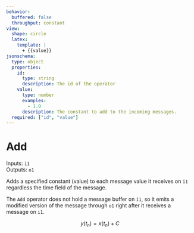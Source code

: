 ```yaml
---
behavior:
  buffered: false
  throughput: constant
view:
  shape: circle
  latex:
    template: |
      + {{value}}
jsonschema:
  type: object
  properties:
    id:
      type: string
      description: The id of the operator
    value:
      type: number
      examples:
        - 1.0
      description: The constant to add to the incoming messages.
  required: ["id", "value"]
---
```


# Add

Inputs: `i1`  
Outputs: `o1`

Adds a specified constant (value) to each message value it receives on `i1` regardless the time field of the message. 

The `Add` operator does not hold a message buffer on `i1`, so it emits a modified version of the message through `o1` right after it receives a message on `i1`.

$$y(t_n)= x(t_n) + C$$
